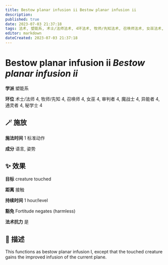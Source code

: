 ```yaml
---
title: Bestow planar infusion ii Bestow planar infusion ii
description: 
published: true
date: 2023-07-03 21:37:18
tags: 法术, 塑能系, 术士/法师法术, 4环法术, 牧师/先知法术, 召唤师法术, 女巫法术, 审判者法术, 魔战士法术, 异能者法术, 通灵者法术, 秘学士法术
editor: markdown
dateCreated: 2023-07-03 21:37:18
---
```


# **Bestow planar infusion ii** *Bestow planar infusion ii*

**学派** 塑能系 

**环位** 术士/法师 4, 牧师/先知 4, 召唤师 4, 女巫 4, 审判者 4, 魔战士 4, 异能者 4, 通灵者 4, 秘学士 4

## 🪄 施放

**施法时间** 1 标准动作

**成分** 语言, 姿势

## ✨ 效果 

**目标** creature touched 

**距离** 接触  

**持续时间** 1 hour/level 

**豁免** Fortitude negates (harmless)

**法术抗力** 是

## 📖 描述

This functions as bestow planar infusion I, except that the touched creature gains the improved infusion of the current plane.
    